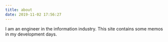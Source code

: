 ```yaml
---
title: about
date: 2019-11-02 17:56:27
---
```


I am an engineer in the information industry.  This site contains some memos in my development days.
